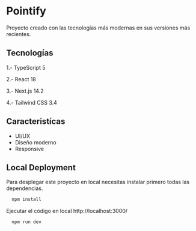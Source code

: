 # Pointify

Proyecto creado con las tecnologías más modernas en sus versiones más recientes.

## Tecnologías

1.- TypeScript 5

2.- React 18

3.- Next.js 14.2

4.- Tailwind CSS 3.4

## Caracteristícas

- UI/UX
- Diseño moderno
- Responsive

## Local Deployment

Para desplegar este proyecto en local necesitas instalar primero todas las dependencias.

```bash
  npm install
```

Ejecutar el código en local http://localhost:3000/

```bash
  npm run dev
```
